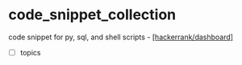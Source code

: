 # code_snippet_collection
code snippet for py, sql, and shell scripts - [[hackerrank/dashboard]](https://www.hackerrank.com/dashboard)
- [ ] topics
